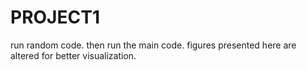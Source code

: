 # PROJECT1
run random code. then run the main code. figures presented here are altered for better visualization.
